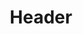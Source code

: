 ---
title: Header
layout: "layouts/documentation.njk"
eleventyNavigation:
  key: header
  title: Header - coming soon
  locale: en
  parent: basic
  order: 3
  url: null
  hideMain: true
translationKey: "header"
permalink: false
---